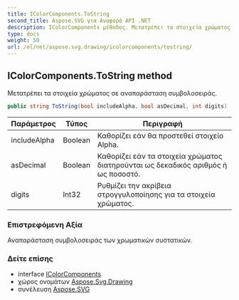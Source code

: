 ```yaml
---
title: IColorComponents.ToString
second_title: Aspose.SVG για Αναφορά API .NET
description: IColorComponents μέθοδος. Μετατρέπει τα στοιχεία χρώματος σε αναπαράσταση συμβολοσειράς.
type: docs
weight: 50
url: /el/net/aspose.svg.drawing/icolorcomponents/tostring/
---
```

## IColorComponents.ToString method

Μετατρέπει τα στοιχεία χρώματος σε αναπαράσταση συμβολοσειράς.

```csharp
public string ToString(bool includeAlpha, bool asDecimal, int digits)
```

| Παράμετρος | Τύπος | Περιγραφή |
| --- | --- | --- |
| includeAlpha | Boolean | Καθορίζει εάν θα προστεθεί στοιχείο Alpha. |
| asDecimal | Boolean | Καθορίζει εάν τα στοιχεία χρώματος διατηρούνται ως δεκαδικός αριθμός ή ως ποσοστό. |
| digits | Int32 | Ρυθμίζει την ακρίβεια στρογγυλοποίησης για τα στοιχεία χρώματος. |

### Επιστρεφόμενη Αξία

Αναπαράσταση συμβολοσειράς των χρωματικών συστατικών.

### Δείτε επίσης

* interface [IColorComponents](../)
* χώρος ονομάτων [Aspose.Svg.Drawing](../../icolorcomponents/)
* συνέλευση [Aspose.SVG](../../../)


